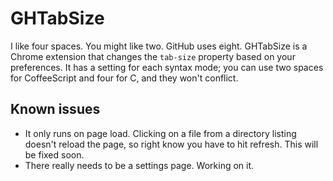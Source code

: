 # GHTabSize

I like four spaces. You might like two. GitHub uses eight. GHTabSize is a Chrome extension that changes the `tab-size` property based on your preferences. It has a setting for each syntax mode; you can use two spaces for CoffeeScript and four for C, and they won't conflict.

## Known issues

- It only runs on page load. Clicking on a file from a directory listing doesn't reload the page, so right know you have to hit refresh. This will be fixed soon.
- There really needs to be a settings page. Working on it.

